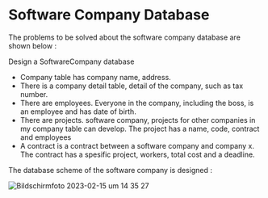 # Software Company Database

The problems to be solved about the software company database are shown below : 

Design a SoftwareCompany database
 - Company table has company name, address.
 - There is a company detail table, detail of the company, such as tax number.
 - There are employees. Everyone in the company, including the boss, is an employee and has date of birth.
 - There are projects. software company, projects for other companies in my company table
  can develop. The project has a name, code, contract and employees
 - A contract is a contract between a software company and company x. 
    The contract has a spesific project, workers, total cost and a deadline.

The database scheme of the software company is designed : 

![Bildschirmfoto 2023-02-15 um 14 35 27](https://user-images.githubusercontent.com/120198895/219016833-ebb6656f-49b3-409d-969d-bf13b6095d03.png)
